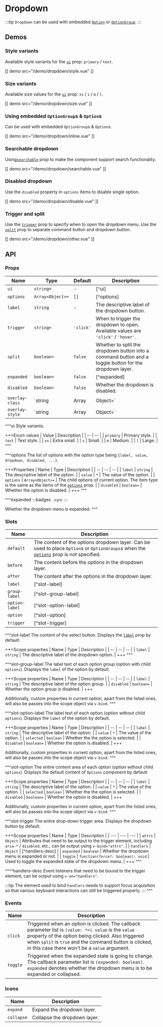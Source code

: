# Dropdown

:::tip
`Dropdown` can be used with embedded [`Option`](./option) or [`OptionGroup`](./option-group).
:::

## Demos

### Style variants

Available style variants for the [`ui`](#props-ui) prop: `primary` / `text`.

[[ demo src="/demo/dropdown/style.vue" ]]

### Size variants

Available size values for the [`ui`](#props-ui) prop: `xs` / `s` / `m` / `l`.

[[ demo src="/demo/dropdown/size.vue" ]]

### Using embedded `OptionGroup`s & `Option`s

Can be used with embedded `OptionGroup`s & `Option`s.

[[ demo src="/demo/dropdown/inline.vue" ]]

### Searchable dropdown

Using[`searchable`](#props-searchable) prop to make the component support search functionality.

[[ demo src="/demo/dropdown/searchable.vue" ]]

### Disabled dropdown

Use the `disabled` property in `options` items to disable single option.

[[ demo src="/demo/dropdown/disable.vue" ]]

### Trigger and split

Use the [`trigger`](#props-trigger) prop to specify when to open the dropdown menu. Use the [`split`](#props-split) prop to separate command button and dropdown button.

[[ demo src="/demo/dropdown/other.vue" ]]

## API

### Props

| Name | Type | Default | Description |
| -- | -- | -- | -- |
| ``ui`` | `string=` | - | [^ui] |
| ``options`` | `Array<Object>=` | `[]` | [^options] |
| ``label`` | `string` | - | The descriptive label of the dropdown button. |
| ``trigger`` | `string=` | `'click'` | When to trigger the dropdown to open. Available values are `'click'` / `'hover'`. |
| ``split`` | `boolean=` | `false` | Whether to split the dropdown button into a command button and a toggle button for the dropdown layer. |
| ``expanded`` | `boolean=` | `false` | [^expanded] |
| ``disabled`` | `boolean=` | `false` | Whether the dropdown is disabled. |
| ``overlay-class`` | `string | Array | Object=` | - | See the [`overlay-class`](./overlay#props-overlay-class) prop of the [`Overlay`](./overlay) component. |
| ``overlay-style`` | `string | Array | Object=` | - | See the [`overlay-style`](./overlay#props-overlay-style) prop of the [`Overlay`](./overlay) component. |

^^^ui
Style variants.

+++Enum values
| Value | Description |
| -- | -- |
| `primary` | Primary style. |
| `text` | Text style. |
| `xs` | Extra small. |
| `s` | Small. |
| `m` | Medium. |
| `l` | Large. |
^^^

^^^options
The list of options with the option type being `{label, value, dropdown, disabled, ...}`.

+++Properties
| Name | Type | Description |
| -- | -- | -- |
| `label` | `string` | The descriptive label of the option. |
| `value` | `*` | The value of the option. |
| `options` | `Array<Object>=` | The child options of current option. The item type is the same as the items of the [`options`](#props-options) prop. |
| `disabled` | `boolean=` | Whether the option is disabled. |
+++
^^^

^^^expanded
:::badges
`.sync`
:::

Whether the dropdown menu is expanded.
^^^

### Slots

| Name | Description |
| -- | -- |
| ``default`` | The content of the options dropdown layer. Can be used to place `Option`s or `OptionGroups`s when the [`options`](#props-options) prop is not specified. |
| ``before`` | The content before the options in the dropdown layer. |
| ``after`` | The content after the options in the dropdown layer. |
| ``label`` | [^slot-label] |
| ``group-label`` | [^slot-group-label] |
| ``option-label`` | [^slot-option-label] |
| ``option`` | [^slot-option] |
| ``trigger`` | [^slot-trigger] |

^^^slot-label
The content of the select button. Displays the [`label`](#props-label) prop by default.

+++Scope properties
| Name | Type | Description |
| -- | -- | -- |
| `label` | `string` | The descriptive label of the dropdown option. |
+++
^^^

^^^slot-group-label
The label text of each option group (option with child `options`). Displays the `label` of the option by default.

+++Scope properties
| Name | Type | Description |
| -- | -- | -- |
| `label` | `string` | The descriptive label of the option group. |
| `disabled` | `boolean=` | Whether the option group is disabled. |
+++

Additionally, custom properties in current option, apart from the listed ones, will also be passes into the scope object via `v-bind`.
^^^

^^^slot-option-label
The label text of each option (option without child `options`). Displays the `label` of the option by default.

+++Scope properties
| Name | Type | Description |
| -- | -- | -- |
| `label` | `string` | The descriptive label of the option. |
| `value` | `*` | The value of the option. |
| `selected` | `boolean` | Whether the the option is selected. |
| `disabled` | `boolean=` | Whether the option is disabled. |
+++

Additionally, custom properties in current option, apart from the listed ones, will also be passes into the scope object via `v-bind`.
^^^

^^^slot-option
The entire content area of each option (option without child `options`). Displays the default content of `Options` component by default.

+++Scope properties
| Name | Type | Description |
| -- | -- | -- |
| `label` | `string` | The descriptive label of the option. |
| `value` | `*` | The value of the option. |
| `selected` | `boolean` | Whether the the option is selected. |
| `disabled` | `boolean=` | Whether the option is disabled. |
+++

Additionally, custom properties in current option, apart from the listed ones, will also be passes into the scope object via `v-bind`.
^^^

^^^slot-trigger
The entire drop-down trigger area. Displays the dropdown button by default.

+++Scope properties
| Name | Type | Description |
| --- | --- | --- |
| `attrs` | `Object` | Attributes that need to be output to the trigger element, including `aria-*` / `disabled`, etc., can be output using `v-bind="attrs"`. |
| `handlers` | `Object` | [^handlers-desc] |
| `expanded` | `boolean` | Whether the dropdown menu is expanded or not. |
| `toggle` | `function(force?: boolean): void` | Used to toggle the expanded state of the dropdown menu. |
+++
^^^

^^^^handlers-desc
Event listeners that need to be bound to the trigger element, can be output using `v-on="handlers"`.

:::tip
The element used to bind `handlers` needs to support focus acquisition so that various keyboard interactions can still be triggered properly.
:::
^^^

### Events

| Name | Description |
| -- | -- |
| ``click`` | Triggered when an option is clicked. The callback parameter list is `(value: *=)`. `value` is the `value` property of the option being clicked. Also triggered when `split` is `true` and the command button is clicked, in this case there won't be a `value` argument. |
| ``toggle`` | Triggered when the expanded state is going to change. The callback parameter list is `(expanded: boolean)`. `expanded` denotes whether the dropdown menu is to be expanded or collapsed. |

### Icons

| Name | Description |
| -- | -- |
| ``expand`` | Expand the dropdown layer. |
| ``collapse`` | Collapse the dropdown layer. |
